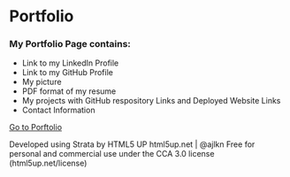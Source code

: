 # Portfolio
### My Portfolio Page contains:

* Link to my LinkedIn Profile
* Link to my GitHub Profile
* My picture
* PDF format of my resume
* My projects with GitHub respository Links and Deployed Website Links
* Contact Information

[Go to Porftolio](https://rugiyya.github.io/ProPortfolio/)

Developed using Strata by HTML5 UP
html5up.net | @ajlkn
Free for personal and commercial use under the CCA 3.0 license (html5up.net/license)


